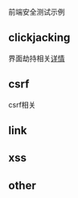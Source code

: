 前端安全测试示例

## clickjacking
界面劫持相关[详情](./clickjacking/readme.md)

## csrf
csrf相关

## link

## xss

## other